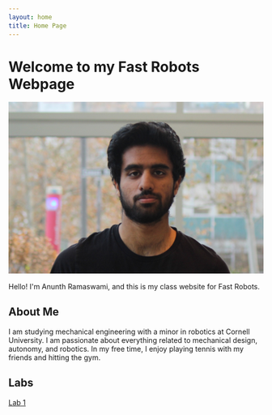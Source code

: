```yaml
---
layout: home
title: Home Page
---
```


# Welcome to my Fast Robots Webpage

![Profile Picture](images/headshot.JPG)

Hello! I'm Anunth Ramaswami, and this is my class website for Fast Robots.

## About Me
I am studying mechanical engineering with a minor in robotics at Cornell University. I am passionate about everything related to mechanical design, autonomy, and robotics. In my free time, I enjoy playing tennis with my friends and hitting the gym.

## Labs

[Lab 1](/lab1.md)





